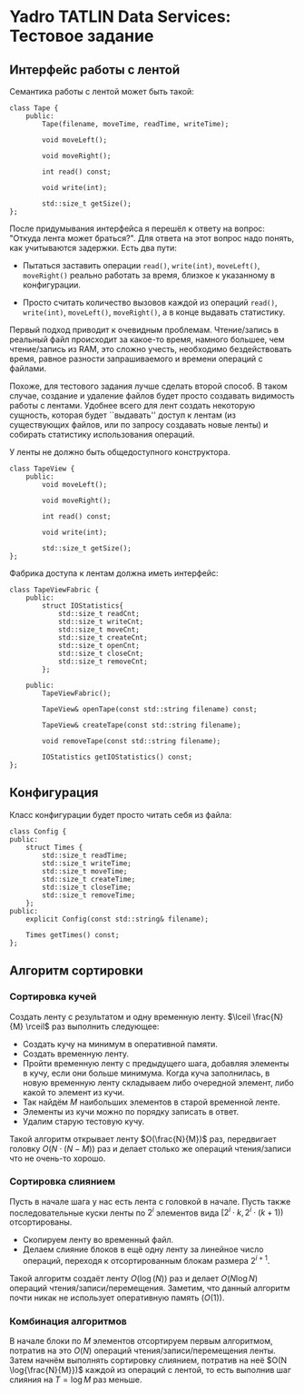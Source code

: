 # Yadro TATLIN Data Services: Тестовое задание

## Интерфейс работы с лентой

Семантика работы с лентой может быть такой:

```
class Tape {
    public:
        Tape(filename, moveTime, readTime, writeTime);

        void moveLeft();

        void moveRight();

        int read() const;

        void write(int);

        std::size_t getSize();
};
```

После придумывания интерфейса я перешёл к ответу на вопрос:
"Откуда лента может браться?". Для ответа на этот вопрос надо понять, как
учитываются задержки. Есть два пути:

- Пытаться заставить операции `read()`, `write(int)`, `moveLeft()`,
`moveRight()` реально работать за время, близкое к указанному в конфигурации.

- Просто считать количество вызовов каждой из операций `read()`, `write(int)`,
`moveLeft()`, `moveRight()`, а в конце выдавать статистику.

Первый подход приводит к очевидным проблемам. Чтение/запись в реальный файл
происходит за какое-то время, намного большее, чем чтение/запись из RAM,
это сложно учесть, необходимо бездействовать время, равное разности
запрашиваемого и времени операций с файлами.

Похоже, для тестового задания лучше сделать второй способ. В таком случае,
создание и удаление файлов будет просто создавать видимость работы с лентами.
Удобнее всего для лент создать некоторую сущность, которая будет 
``выдавать'' доступ к лентам
(из существующих файлов, или по запросу создавать новые ленты) и
собирать статистику использования операций.

У ленты не должно быть общедоступного конструктора.

```
class TapeView {
    public:
        void moveLeft();

        void moveRight();

        int read() const;

        void write(int);

        std::size_t getSize();
};
```

Фабрика доступа к лентам должна иметь интерфейс:

```
class TapeViewFabric {
    public:
        struct IOStatistics{
            std::size_t readCnt;
            std::size_t writeCnt;
            std::size_t moveCnt;
            std::size_t createCnt;
            std::size_t openCnt;
            std::size_t closeCnt;
            std::size_t removeCnt;
        };

    public:
        TapeViewFabric();

        TapeView& openTape(const std::string filename) const;

        TapeView& createTape(const std::string filename);

        void removeTape(const std::string filename);

        IOStatistics getIOStatistics() const;
};
```

## Конфигурация

Класс конфигурации будет просто читать себя из файла:

```
class Config {
public:
    struct Times {
        std::size_t readTime;
        std::size_t writeTime;
        std::size_t moveTime;
        std::size_t createTime;
        std::size_t closeTime;
        std::size_t removeTime;
    };
public:
    explicit Config(const std::string& filename);

    Times getTimes() const;
};
```
## Алгоритм сортировки

### Сортировка кучей

Создать ленту с результатом и одну временную ленту.
$\lceil \frac{N}{M} \rceil$ раз выполнить следующее:

- Создать кучу на минимум в оперативной памяти.
- Создать временную ленту.
- Пройти временную ленту с предыдущего шага, добавляя элементы в кучу, если они
больше минимума. Когда куча заполнилась, в новую временную ленту складываем либо
очередной элемент, либо какой то элемент из кучи.
- Так найдём $M$ наибольших элементов в старой временной ленте.
- Элементы из кучи можно по порядку записать в ответ.
- Удалим старую тестовую кучу.

Такой алгоритм открывает ленту $O(\frac{N}{M})$ раз, передвигает головку
$O(N \cdot (N - M))$ раз и делает столько же операций чтения/записи что не
очень-то хорошо.

### Сортировка слиянием

Пусть в начале шага у нас есть лента с головкой в начале. Пусть также
последовательные куски ленты по $2^i$ элементов вида $[2^i \cdot k, 2^i \cdot (k+1))$
отсортированы.

- Скопируем ленту во временный файл.
- Делаем слияние блоков в ещё одну ленту за линейное число операций, переходя к
отсортированным блокам размера $2^{i+1}$.

Такой алгоритм создаёт ленту $O(\log(N))$ раз и делает $O(N\log{N})$
операций чтения/записи/перемещения. Заметим, что данный алгоритм почти никак не 
использует оперативную память ($O(1)$).

### Комбинация алгоритмов

В начале блоки по $M$ элементов отсортируем первым алгоритмом, потратив на это
$O(N)$ операций чтения/записи/перемещения ленты.
Затем начнём выполнять сортировку слиянием, потратив на неё
$O(N \log{\frac{N}{M}})$ каждой из операций с лентой, то есть выполнив шаг
слияния на $T = \log{M}$ раз меньше.